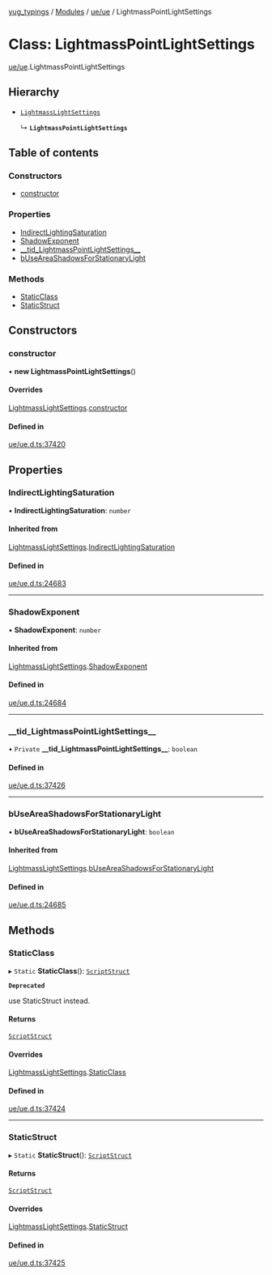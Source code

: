 [yug_typings](../README.md) / [Modules](../modules.md) / [ue/ue](../modules/ue_ue.md) / LightmassPointLightSettings

# Class: LightmassPointLightSettings

[ue/ue](../modules/ue_ue.md).LightmassPointLightSettings

## Hierarchy

- [`LightmassLightSettings`](ue_ue.LightmassLightSettings.md)

  ↳ **`LightmassPointLightSettings`**

## Table of contents

### Constructors

- [constructor](ue_ue.LightmassPointLightSettings.md#constructor)

### Properties

- [IndirectLightingSaturation](ue_ue.LightmassPointLightSettings.md#indirectlightingsaturation)
- [ShadowExponent](ue_ue.LightmassPointLightSettings.md#shadowexponent)
- [\_\_tid\_LightmassPointLightSettings\_\_](ue_ue.LightmassPointLightSettings.md#__tid_lightmasspointlightsettings__)
- [bUseAreaShadowsForStationaryLight](ue_ue.LightmassPointLightSettings.md#buseareashadowsforstationarylight)

### Methods

- [StaticClass](ue_ue.LightmassPointLightSettings.md#staticclass)
- [StaticStruct](ue_ue.LightmassPointLightSettings.md#staticstruct)

## Constructors

### constructor

• **new LightmassPointLightSettings**()

#### Overrides

[LightmassLightSettings](ue_ue.LightmassLightSettings.md).[constructor](ue_ue.LightmassLightSettings.md#constructor)

#### Defined in

[ue/ue.d.ts:37420](https://github.com/YugMetaverse/yug_typings/blob/b7d9b19/ue/ue.d.ts#L37420)

## Properties

### IndirectLightingSaturation

• **IndirectLightingSaturation**: `number`

#### Inherited from

[LightmassLightSettings](ue_ue.LightmassLightSettings.md).[IndirectLightingSaturation](ue_ue.LightmassLightSettings.md#indirectlightingsaturation)

#### Defined in

[ue/ue.d.ts:24683](https://github.com/YugMetaverse/yug_typings/blob/b7d9b19/ue/ue.d.ts#L24683)

___

### ShadowExponent

• **ShadowExponent**: `number`

#### Inherited from

[LightmassLightSettings](ue_ue.LightmassLightSettings.md).[ShadowExponent](ue_ue.LightmassLightSettings.md#shadowexponent)

#### Defined in

[ue/ue.d.ts:24684](https://github.com/YugMetaverse/yug_typings/blob/b7d9b19/ue/ue.d.ts#L24684)

___

### \_\_tid\_LightmassPointLightSettings\_\_

• `Private` **\_\_tid\_LightmassPointLightSettings\_\_**: `boolean`

#### Defined in

[ue/ue.d.ts:37426](https://github.com/YugMetaverse/yug_typings/blob/b7d9b19/ue/ue.d.ts#L37426)

___

### bUseAreaShadowsForStationaryLight

• **bUseAreaShadowsForStationaryLight**: `boolean`

#### Inherited from

[LightmassLightSettings](ue_ue.LightmassLightSettings.md).[bUseAreaShadowsForStationaryLight](ue_ue.LightmassLightSettings.md#buseareashadowsforstationarylight)

#### Defined in

[ue/ue.d.ts:24685](https://github.com/YugMetaverse/yug_typings/blob/b7d9b19/ue/ue.d.ts#L24685)

## Methods

### StaticClass

▸ `Static` **StaticClass**(): [`ScriptStruct`](ue_ue.ScriptStruct.md)

**`Deprecated`**

use StaticStruct instead.

#### Returns

[`ScriptStruct`](ue_ue.ScriptStruct.md)

#### Overrides

[LightmassLightSettings](ue_ue.LightmassLightSettings.md).[StaticClass](ue_ue.LightmassLightSettings.md#staticclass)

#### Defined in

[ue/ue.d.ts:37424](https://github.com/YugMetaverse/yug_typings/blob/b7d9b19/ue/ue.d.ts#L37424)

___

### StaticStruct

▸ `Static` **StaticStruct**(): [`ScriptStruct`](ue_ue.ScriptStruct.md)

#### Returns

[`ScriptStruct`](ue_ue.ScriptStruct.md)

#### Overrides

[LightmassLightSettings](ue_ue.LightmassLightSettings.md).[StaticStruct](ue_ue.LightmassLightSettings.md#staticstruct)

#### Defined in

[ue/ue.d.ts:37425](https://github.com/YugMetaverse/yug_typings/blob/b7d9b19/ue/ue.d.ts#L37425)
